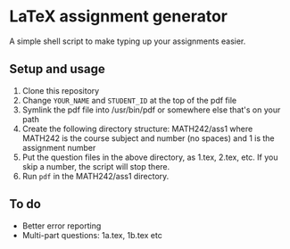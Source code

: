 LaTeX assignment generator
==========================

A simple shell script to make typing up your assignments easier.

Setup and usage
---------------

1. Clone this repository
2. Change `YOUR_NAME` and `STUDENT_ID` at the top of the pdf file
3. Symlink the pdf file into /usr/bin/pdf or somewhere else that's on your path
4. Create the following directory structure: MATH242/ass1 where MATH242 is the course subject and number (no spaces) and 1 is the assignment number
5. Put the question files in the above directory, as 1.tex, 2.tex, etc. If you skip a number, the script will stop there.
6. Run `pdf` in the MATH242/ass1 directory.

To do
-----

* Better error reporting
* Multi-part questions: 1a.tex, 1b.tex etc
